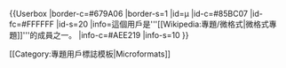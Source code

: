{{Userbox
  |border-c=#679A06
  |border-s=1
  |id=µ
  |id-c=#85BC07
  |id-fc=#FFFFFF
  |id-s=20
  |info=這個用戶是'''[[Wikipedia:專題/微格式|微格式專題]]'''的成員之一。
  |info-c=#AEE219
  |info-s=10
}}</div><noinclude>

[[Category:專題用戶標誌模板|Microformats]]
</noinclude>
